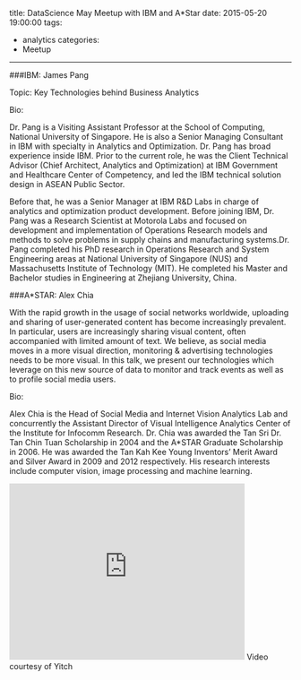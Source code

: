 title: DataScience May Meetup with IBM and A*Star
date: 2015-05-20 19:00:00
tags:
  - analytics
categories:
  - Meetup
---

###IBM: James Pang

Topic: Key Technologies behind Business Analytics 

Bio:

Dr. Pang is a Visiting Assistant Professor at the School of Computing, National University of Singapore. He is also a Senior Managing Consultant in IBM with specialty in Analytics and Optimization. Dr. Pang has broad experience inside IBM. Prior to the current role, he was the Client Technical Advisor (Chief Architect, Analytics and Optimization) at IBM Government and Healthcare Center of Competency, and led the IBM technical solution design in ASEAN Public Sector. 

Before that, he was a Senior Manager at IBM R&D Labs in charge of analytics and optimization product development. Before joining IBM, Dr. Pang was a Research Scientist at Motorola Labs and focused on development and implementation of Operations Research models and methods to solve problems in supply chains and manufacturing systems.Dr. Pang completed his PhD research in Operations Research and System Engineering areas at National University of Singapore (NUS) and Massachusetts Institute of Technology (MIT). He completed his Master and Bachelor studies in Engineering at Zhejiang University, China. 

###A*STAR: Alex Chia

With the rapid growth in the usage of social networks worldwide, uploading and sharing of user-generated content has become increasingly prevalent. In particular, users are increasingly sharing visual content, often accompanied with limited amount of text. We believe, as social media moves in a more visual direction, monitoring & advertising technologies needs to be more visual. In this talk, we present our technologies which leverage on this new source of data to monitor and track events as well as to profile social media users.

Bio: 

Alex Chia is the Head of Social Media and Internet Vision Analytics Lab and concurrently the Assistant Director of Visual Intelligence Analytics Center of the Institute for Infocomm Research. Dr. Chia was awarded the Tan Sri Dr. Tan Chin Tuan Scholarship in 2004 and the A*STAR Graduate Scholarship in 2006. He was awarded the Tan Kah Kee Young Inventors’ Merit Award and Silver Award in 2009 and 2012 
respectively. His research interests include computer vision, image processing and machine learning. 



<iframe width="420" height="315" src="https://www.youtube.com/embed/nbe0XuUkitA" frameborder="0" allowfullscreen></iframe>
Video courtesy of Yitch
